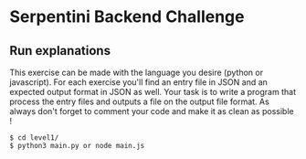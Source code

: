 # Serpentini Backend Challenge

## Run explanations

This exercise can be made with the language you desire (python or javascript).
For each exercise you'll find an entry file in JSON and an expected output format in JSON as well.
Your task is to write a program that process the entry files and outputs a file on the output file format.
As always don't forget to comment your code and make it as clean as possible ! 

```
$ cd level1/
$ python3 main.py or node main.js
```

